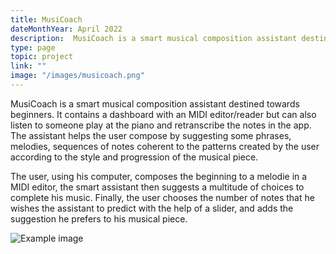 ```yaml
---
title: MusiCoach
dateMonthYear: April 2022
description:  MusiCoach is a smart musical composition assistant destined towards beginners. 
type: page
topic: project
link: ""
image: "/images/musicoach.png"
---
```


MusiCoach is a smart musical composition assistant destined towards beginners. It contains a dashboard with an MIDI editor/reader but can also listen to someone play at the piano and retranscribe the notes in the app. The assistant helps the user compose by suggesting some phrases, melodies, sequences of notes coherent to the patterns created by the user according to the style and progression of the musical piece.

The user, using his computer, composes the beginning to a melodie in a MIDI editor, the smart assistant then suggests a multitude of choices to complete his music. Finally, the user chooses the number of notes that he wishes the assistant to predict with the help of a slider, and adds the suggestion he prefers to his musical piece.

![Example image](/images/diagramme-musicoach.png)